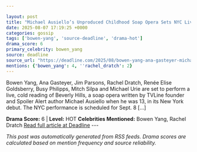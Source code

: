```yaml
---

layout: post
title: "Michael Ausiello’s Unproduced Childhood Soap Opera Sets NYC Live Reading With Bowen Yang, Ana Gasteyer, Jim Parsons & More"
date: 2025-08-07 17:19:25 +0000
categories: gossip
tags: ['bowen-yang', 'source-deadline', 'drama-hot']
drama_score: 6
primary_celebrity: bowen_yang
source: deadline
source_url: "https://deadline.com/2025/08/bowen-yang-ana-gasteyer-michael-ausiello-soap-opera-1236481351/"
mentions: {'bowen_yang': 4, ''rachel_dratch': 2}
---
```


Bowen Yang, Ana Gasteyer, Jim Parsons, Rachel Dratch, Renée Elise Goldsberry, Busy Philipps, Mitch Silpa and Michael Urie are set to perform a live, cold reading of Beverly Hills, a soap opera written by TVLine founder and Spoiler Alert author Michael Ausiello when he was 13, in its New York debut. The NYC performance is scheduled for Sept. 8 […]

**Drama Score:** 6 | **Level:** HOT **Celebrities Mentioned:** Bowen Yang, Rachel Dratch [Read full article at Deadline](https://deadline.com/2025/08/bowen-yang-ana-gasteyer-michael-ausiello-soap-opera-1236481351/) --- 

*This post was automatically generated from RSS feeds. Drama scores are calculated based on mention frequency and source reliability.*